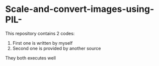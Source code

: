 # Scale-and-convert-images-using-PIL-

This repository contains 2 codes:
  1. First one is written by myself
  2. Second one is provided by another source

They both executes well
